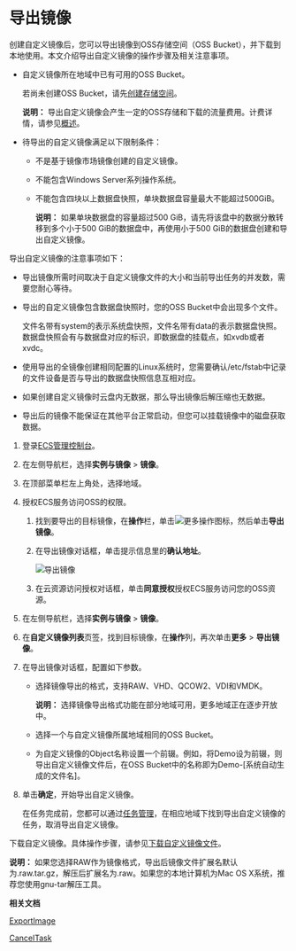 # 导出镜像

创建自定义镜像后，您可以导出镜像到OSS存储空间（OSS Bucket），并下载到本地使用。本文介绍导出自定义镜像的操作步骤及相关注意事项。

-   自定义镜像所在地域中已有可用的OSS Bucket。

    若尚未创建OSS Bucket，请先[创建存储空间](/cn.zh-CN/快速入门/控制台快速入门/创建存储空间.md)。

    **说明：** 导出自定义镜像会产生一定的OSS存储和下载的流量费用。计费详情，请参见[概述](/cn.zh-CN/计量计费/计量项和计费项/概述.md)。

-   待导出的自定义镜像满足以下限制条件：
    -   不是基于镜像市场镜像创建的自定义镜像。
    -   不能包含Windows Server系列操作系统。
    -   不能包含四块以上数据盘快照，单块数据盘容量最大不能超过500GiB。

        **说明：** 如果单块数据盘的容量超过500 GiB，请先将该盘中的数据分散转移到多个小于500 GiB的数据盘中，再使用小于500 GiB的数据盘创建和导出自定义镜像。


导出自定义镜像的注意事项如下：

-   导出镜像所需时间取决于自定义镜像文件的大小和当前导出任务的并发数，需要您耐心等待。
-   导出的自定义镜像包含数据盘快照时，您的OSS Bucket中会出现多个文件。

    文件名带有system的表示系统盘快照，文件名带有data的表示数据盘快照。数据盘快照会有与数据盘对应的标识，即数据盘的挂载点，如xvdb或者xvdc。

-   使用导出的全镜像创建相同配置的Linux系统时，您需要确认/etc/fstab中记录的文件设备是否与导出的数据盘快照信息互相对应。
-   如果创建自定义镜像时云盘内无数据，那么导出镜像后解压缩也无数据。
-   导出后的镜像不能保证在其他平台正常启动，但您可以挂载镜像中的磁盘获取数据。

1.  登录[ECS管理控制台](https://ecs.console.aliyun.com)。

2.  在左侧导航栏，选择**实例与镜像** \> **镜像**。

3.  在顶部菜单栏左上角处，选择地域。

4.  授权ECS服务访问OSS的权限。

    1.  找到要导出的目标镜像，在**操作**栏，单击![更多操作](https://static-aliyun-doc.oss-accelerate.aliyuncs.com/assets/img/zh-CN/2403222061/p171570.png)图标，然后单击**导出镜像**。

    2.  在导出镜像对话框，单击提示信息里的**确认地址**。

        ![导出镜像](https://static-aliyun-doc.oss-accelerate.aliyuncs.com/assets/img/zh-CN/0173559951/p4655.png)

    3.  在云资源访问授权对话框，单击**同意授权**授权ECS服务访问您的OSS资源。

5.  在左侧导航栏，选择**实例与镜像** \> **镜像**。

6.  在**自定义镜像列表**页签，找到目标镜像，在**操作**列，再次单击**更多** \> **导出镜像**。

7.  在导出镜像对话框，配置如下参数。

    -   选择镜像导出的格式，支持RAW、VHD、QCOW2、VDI和VMDK。

        **说明：** 选择镜像导出格式功能在部分地域可用，更多地域正在逐步开放中。

    -   选择一个与自定义镜像所属地域相同的OSS Bucket。
    -   为自定义镜像的Object名称设置一个前辍。例如，将Demo设为前辍，则导出自定义镜像文件后，在OSS Bucket中的名称即为Demo-\[系统自动生成的文件名\]。
8.  单击**确定**，开始导出自定义镜像。

    在任务完成前，您都可以通过[任务管理](https://ecs.console.aliyun.com/#/task/region/cn-qingdao)，在相应地域下找到导出自定义镜像的任务，取消导出自定义镜像。


下载自定义镜像。具体操作步骤，请参见[下载自定义镜像文件](/cn.zh-CN/控制台用户指南/文件管理/下载文件.md)。

**说明：** 如果您选择RAW作为镜像格式，导出后镜像文件扩展名默认为.raw.tar.gz，解压后扩展名为.raw。如果您的本地计算机为Mac OS X系统，推荐您使用gnu-tar解压工具。

**相关文档**  


[ExportImage](/cn.zh-CN/API参考/镜像/ExportImage.md)

[CancelTask](/cn.zh-CN/API参考/其他接口/CancelTask.md)

